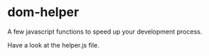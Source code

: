 # dom-helper
A few javascript functions to speed up your development process.

Have a look at the helper.js file.
